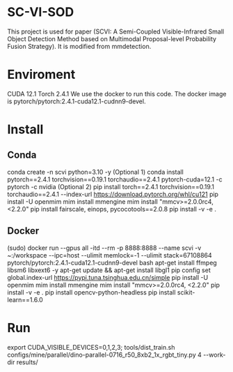 # SC-VI-SOD
This project is used for paper (SCVI: A Semi-Coupled Visible-Infrared Small Object Detection Method based on Multimodal Proposal-level Probability Fusion Strategy). It is modified from mmdetection.

# Enviroment
CUDA 12.1
Torch 2.4.1
We use the docker to run this code. The docker image is pytorch/pytorch:2.4.1-cuda12.1-cudnn9-devel.

# Install
## Conda
conda create -n scvi python=3.10 -y
(Optional 1) conda install pytorch==2.4.1 torchvision==0.19.1 torchaudio==2.4.1 pytorch-cuda=12.1 -c pytorch -c nvidia
(Optional 2) pip install torch==2.4.1 torchvision==0.19.1 torchaudio==2.4.1 --index-url https://download.pytorch.org/whl/cu121
pip install -U openmim
mim install mmengine
mim install "mmcv>=2.0.0rc4, <2.2.0"
pip install fairscale, einops, pycocotools==2.0.8
pip install -v -e .
## Docker
(sudo) docker run --gpus all -itd --rm -p 8888:8888 --name scvi -v ~:/workspace --ipc=host --ulimit memlock=-1 --ulimit stack=67108864 pytorch/pytorch:2.4.1-cuda12.1-cudnn9-devel bash
apt-get install ffmpeg libsm6 libxext6  -y
apt-get update && apt-get install libgl1
pip config set global.index-url https://pypi.tuna.tsinghua.edu.cn/simple
pip install -U openmim
mim install mmengine
mim install "mmcv>=2.0.0rc4, <2.2.0"
pip install -v -e .
pip install opencv-python-headless
pip install scikit-learn==1.6.0

# Run
export CUDA_VISIBLE_DEVICES=0,1,2,3; tools/dist_train.sh configs/mine/parallel/dino-parallel-0716_r50_8xb2_1x_rgbt_tiny.py 4 --work-dir results/
